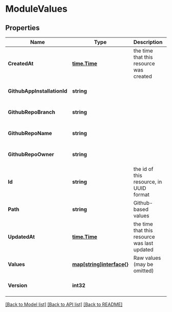 # ModuleValues

## Properties
Name | Type | Description | Notes
------------ | ------------- | ------------- | -------------
**CreatedAt** | [**time.Time**](time.Time.md) | the time that this resource was created | [optional] [default to null]
**GithubAppInstallationId** | **string** |  | [optional] [default to null]
**GithubRepoBranch** | **string** |  | [optional] [default to null]
**GithubRepoName** | **string** |  | [optional] [default to null]
**GithubRepoOwner** | **string** |  | [optional] [default to null]
**Id** | **string** | the id of this resource, in UUID format | [optional] [default to null]
**Path** | **string** | Github-based values | [optional] [default to null]
**UpdatedAt** | [**time.Time**](time.Time.md) | the time that this resource was last updated | [optional] [default to null]
**Values** | [**map[string]interface{}**](interface{}.md) | Raw values (may be omitted) | [optional] [default to null]
**Version** | **int32** |  | [optional] [default to null]

[[Back to Model list]](../README.md#documentation-for-models) [[Back to API list]](../README.md#documentation-for-api-endpoints) [[Back to README]](../README.md)

